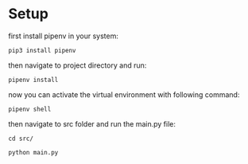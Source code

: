 # Setup

first install pipenv in your system:

`pip3 install pipenv`

then navigate to project directory and run:

`pipenv install`

now you can activate the virtual environment with following command:

`pipenv shell`

then navigate to src folder and run the main.py file:

`cd src/`

`python main.py`
